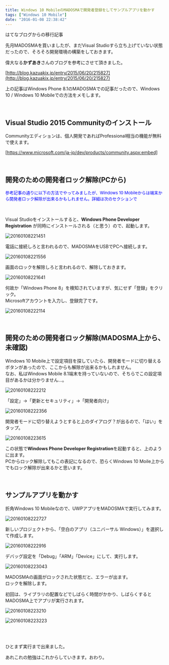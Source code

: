 ```yaml
---
title: Windows 10 MobileのMADOSMAで開発者登録をしてサンプルアプリを動かす
tags: ["Windows 10 Mobile"]
date: "2016-01-08 22:38:42"
---
```


<div class="alert info">
はてなブログからの移行記事
</div>

先月MADOSMAを買いましたが、まだVisual Studioすら立ち上げていない状態だったので、そろそろ開発環境の構築をしておきます。

偉大なる**かずあき**さんのブログを参考にさせて頂きました。

[http://blog.kazuakix.jp/entry/2015/06/20/215827](http://blog.kazuakix.jp/entry/2015/06/20/215827)

上の記事はWindows Phone 8.1のMADOSMAでの記事だったので、Windows 10 / Windows 10 Mobileでの方法をメモします。

<br>

<!-- more -->

## Visual Studio 2015 Communityのインストール

Communityエディションは、個人開発であればProfessional相当の機能が無料で使えます。

[https://www.microsoft.com/ja-jp/dev/products/community.aspx:embed]

<br>

## 開発のための開発者ロック解除(PCから)

<span style="color:blue;font-size:small">参考記事の通りに以下の方法でやってみましたが、Windows 10 Mobileからは端末から開発者ロック解除が出来るかもしれません。詳細は次のセクションで</span>

<br>

Visual Studioをインストールすると、**Windows Phone Developer Registration** が同時にインストールされる（と思う）ので、起動します。

![20160108221451](20160108221451.png)

電話に接続しろと言われるので、MADOSMAをUSBでPCへ接続します。

![20160108221556](20160108221556.png)

画面のロックを解除しろと言われるので、解除しておきます。

![20160108221641](20160108221641.png)

何故か「Windows Phone 8」を検知されていますが、気にせず「登録」をクリック。  
Microsoftアカウントを入力し、登録完了です。

![20160108222114](20160108222114.png)

<br>

## 開発のための開発者ロック解除(MADOSMA上から、未確認)

Windows 10 Mobile上で設定項目を探していたら、開発者モードに切り替えるボタンがあったので、ここからも解除が出来るかもしれません。  
なお、私はWindows Mobile 8.1端末を持っていないので、そちらでこの設定項目があるかは分かりません…。

![20160108222212](20160108222212.png)

「設定」→「更新とセキュリティ」→「開発者向け」

![20160108222356](20160108222356.png)

開発者モードに切り替えようとすると上のダイアログ？が出るので、「はい」をタップ。

![20160108223615](20160108223615.png)

この状態で**Windows Phone Developer Registration**を起動すると、上のように出ます。  
PCからロック解除してもこの表記になるので、恐らくWindows 10 Moile上からでもロック解除が出来るかと思います。

<br>

## サンプルアプリを動かす

折角Windows 10 Mobileなので、UWPアプリをMADOSMAで実行してみます。

![20160108222727](20160108222727.png)

新しいプロジェクトから、「空白のアプリ（ユニバーサル Windows）」を選択して作成します。

![20160108222916](20160108222916.png)

デバッグ設定を「Debug」「ARM」「Device」にして、実行します。

![20160108223043](20160108223043.png)

MADOSMAの画面がロックされた状態だと、エラーが出ます。  
ロックを解除します。

初回は、ライブラリの配置などでしばらく時間がかかり、しばらくするとMADOSMA上でアプリが実行されます。

![20160108223210](20160108223210.png)

![20160108223223](20160108223223.png)

<br>

<br>

ひとまず実行まで出来ました。

あれこれの勉強はこれからしていきます。おわり。

<br>
